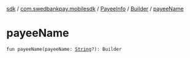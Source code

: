 [sdk](../../../index.md) / [com.swedbankpay.mobilesdk](../../index.md) / [PayeeInfo](../index.md) / [Builder](index.md) / [payeeName](./payee-name.md)

# payeeName

`fun payeeName(payeeName: `[`String`](https://kotlinlang.org/api/latest/jvm/stdlib/kotlin/-string/index.html)`?): Builder`